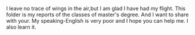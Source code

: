 I leave no trace of wings in the air,but I am glad I have had my flight.
This folder is my reports of the classes of master's degree. And I want to share with your.
My speaking-English is very poor and I hope you can help me.
I also learn it.
